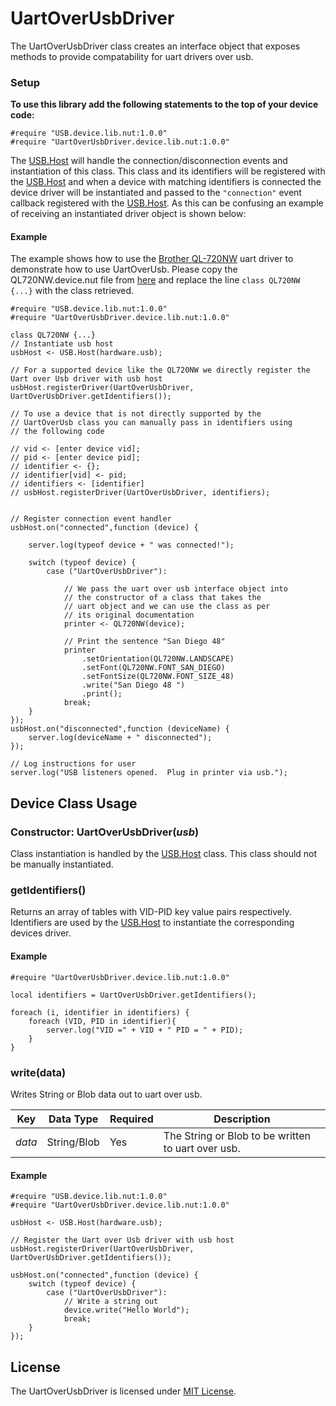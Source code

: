 # UartOverUsbDriver

The UartOverUsbDriver class creates an interface object that exposes methods to provide compatability for uart drivers over usb. 

### Setup

**To use this library add the following statements to the top of your device code:**

```
#require "USB.device.lib.nut:1.0.0"
#require "UartOverUsbDriver.device.lib.nut:1.0.0"
```

The [USB.Host](../USB/) will handle the connection/disconnection events and instantiation of this class. This class and its identifiers will be registered with the [USB.Host](../USB/) and when a device with matching identifiers is connected the device driver will be instantiated and passed to the `"connection"` event callback registered with the [USB.Host](../USB/). As this can be confusing an example of receiving an instantiated driver object is shown below:

#### Example

The example shows how to use the [Brother QL-720NW](https://github.com/electricimp/QL720NW) uart driver to demonstrate how to use UartOverUsb. Please copy the QL720NW.device.nut file from [here](https://github.com/electricimp/QL720NW) and replace the line `class QL720NW {...}` with the class retrieved.

```squirrel
#require "USB.device.lib.nut:1.0.0"
#require "UartOverUsbDriver.device.lib.nut:1.0.0"

class QL720NW {...}
// Instantiate usb host
usbHost <- USB.Host(hardware.usb);

// For a supported device like the QL720NW we directly register the Uart over Usb driver with usb host
usbHost.registerDriver(UartOverUsbDriver, UartOverUsbDriver.getIdentifiers());

// To use a device that is not directly supported by the 
// UartOverUsb class you can manually pass in identifiers using 
// the following code

// vid <- [enter device vid];
// pid <- [enter device pid];
// identifier <- {};
// identifier[vid] <- pid;
// identifiers <- [identifier]
// usbHost.registerDriver(UartOverUsbDriver, identifiers);


// Register connection event handler
usbHost.on("connected",function (device) {

    server.log(typeof device + " was connected!");
    
    switch (typeof device) {
        case ("UartOverUsbDriver"):
        
            // We pass the uart over usb interface object into 
            // the constructor of a class that takes the
            // uart object and we can use the class as per
            // its original documentation
            printer <- QL720NW(device);
            
            // Print the sentence "San Diego 48" 
            printer
                .setOrientation(QL720NW.LANDSCAPE)
                .setFont(QL720NW.FONT_SAN_DIEGO)
                .setFontSize(QL720NW.FONT_SIZE_48)
                .write("San Diego 48 ")
                .print();
            break;
    }
});
usbHost.on("disconnected",function (deviceName) {
    server.log(deviceName + " disconnected");
});

// Log instructions for user
server.log("USB listeners opened.  Plug in printer via usb.");
```

## Device Class Usage

### Constructor: UartOverUsbDriver(*usb*)

Class instantiation is handled by the [USB.Host](../USB/) class. This class should not be manually instantiated.



### getIdentifiers()

Returns an array of tables with VID-PID key value pairs respectively. Identifiers are used by the [USB.Host](../USB/) to instantiate the corresponding devices driver.


#### Example

```squirrel
#require "UartOverUsbDriver.device.lib.nut:1.0.0"

local identifiers = UartOverUsbDriver.getIdentifiers();

foreach (i, identifier in identifiers) {
    foreach (VID, PID in identifier){
        server.log("VID =" + VID + " PID = " + PID);
    }
}

```



### write(data)

Writes String or Blob data out to uart over usb.


| Key | Data Type | Required | Description |
| --- | --------- | -------- | ----------- |
| *data* | String/Blob | Yes | The String or Blob to be written to uart over usb.|


#### Example

```squirrel
#require "USB.device.lib.nut:1.0.0"
#require "UartOverUsbDriver.device.lib.nut:1.0.0"

usbHost <- USB.Host(hardware.usb);

// Register the Uart over Usb driver with usb host
usbHost.registerDriver(UartOverUsbDriver, UartOverUsbDriver.getIdentifiers());

usbHost.on("connected",function (device) {
    switch (typeof device) {
        case ("UartOverUsbDriver"):
            // Write a string out
            device.write("Hello World");
            break;
    }
});

```

## License

The UartOverUsbDriver is licensed under [MIT License](../LICENSE).